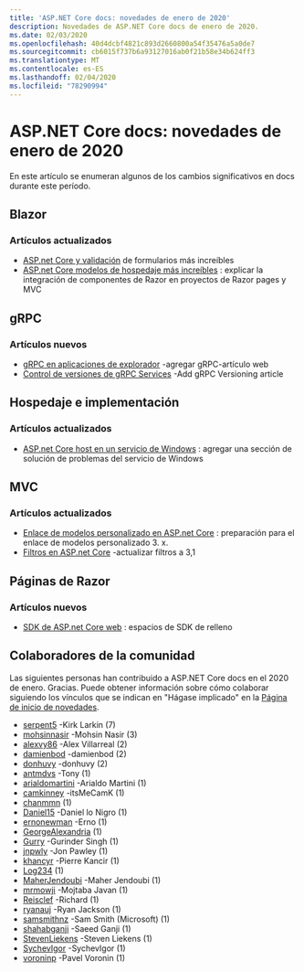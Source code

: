 ```yaml
---
title: 'ASP.NET Core docs: novedades de enero de 2020'
description: Novedades de ASP.NET Core docs de enero de 2020.
ms.date: 02/03/2020
ms.openlocfilehash: 40d4dcbf4821c893d2660800a54f35476a5a0de7
ms.sourcegitcommit: cb6015f737b6a93127016ab0f21b58e34b624ff3
ms.translationtype: MT
ms.contentlocale: es-ES
ms.lasthandoff: 02/04/2020
ms.locfileid: "78290994"
---
```

# <a name="aspnet-core-docs-whats-new-for-january-2020"></a>ASP.NET Core docs: novedades de enero de 2020

En este artículo se enumeran algunos de los cambios significativos en docs durante este período.

## <a name="blazor"></a>Blazor

### <a name="updated-articles"></a>Artículos actualizados

- [ASP.net Core y validación](../blazor/forms-validation.md) de formularios más increíbles
- [ASP.net Core modelos de hospedaje más increíbles](../blazor/hosting-models.md) : explicar la integración de componentes de Razor en proyectos de Razor pages y MVC

## <a name="grpc"></a>gRPC

### <a name="new-articles"></a>Artículos nuevos

- [gRPC en aplicaciones de explorador](../grpc/browser.md) -agregar gRPC-artículo web
- [Control de versiones de gRPC Services](../grpc/versioning.md) -Add gRPC Versioning article

## <a name="hosting-and-deployment"></a>Hospedaje e implementación

### <a name="updated-articles"></a>Artículos actualizados

- [ASP.net Core host en un servicio de Windows](../host-and-deploy/windows-service.md) : agregar una sección de solución de problemas del servicio de Windows

## <a name="mvc"></a>MVC

### <a name="updated-articles"></a>Artículos actualizados

- [Enlace de modelos personalizado en ASP.net Core](../mvc/advanced/custom-model-binding.md) : preparación para el enlace de modelos personalizado 3. x.
- [Filtros en ASP.net Core](../mvc/controllers/filters.md) -actualizar filtros a 3,1

## <a name="razor-pages"></a>Páginas de Razor

### <a name="new-articles"></a>Artículos nuevos

- [SDK de ASP.net Core web](../razor-pages/web-sdk.md) : espacios de SDK de relleno

## <a name="community-contributors"></a>Colaboradores de la comunidad

Las siguientes personas han contribuido a ASP.NET Core docs en el 2020 de enero. Gracias. Puede obtener información sobre cómo colaborar siguiendo los vínculos que se indican en "Hágase implicado" en la [Página de inicio de novedades](index.yml).

- [serpent5](https://github.com/serpent5) -Kirk Larkin (7)
- [mohsinnasir](https://github.com/mohsinnasir) -Mohsin Nasir (3)
- [alexvy86](https://github.com/alexvy86) -Alex Villarreal (2)
- [damienbod](https://github.com/damienbod) -damienbod (2)
- [donhuvy](https://github.com/donhuvy) -donhuvy (2)
- [antmdvs](https://github.com/antmdvs) -Tony (1)
- [arialdomartini](https://github.com/arialdomartini) -Arialdo Martini (1)
- [camkinney](https://github.com/camkinney) -itsMeCamK (1)
- [chanmmn](https://github.com/chanmmn) (1)
- [Daniel15](https://github.com/Daniel15) -Daniel lo Nigro (1)
- [ernonewman](https://github.com/ernonewman) -Erno (1)
- [GeorgeAlexandria](https://github.com/GeorgeAlexandria) (1)
- [Gurry](https://github.com/gurry) -Gurinder Singh (1)
- [jnpwly](https://github.com/jnpwly) -Jon Pawley (1)
- [khancyr](https://github.com/khancyr) -Pierre Kancir (1)
- [Log234](https://github.com/Log234) (1)
- [MaherJendoubi](https://github.com/MaherJendoubi) -Maher Jendoubi (1)
- [mrmowji](https://github.com/mrmowji) -Mojtaba Javan (1)
- [Reisclef](https://github.com/Reisclef) -Richard (1)
- [ryanauj](https://github.com/ryanauj) -Ryan Jackson (1)
- [samsmithnz](https://github.com/samsmithnz) -Sam Smith (Microsoft) (1)
- [shahabganji](https://github.com/shahabganji) -Saeed Ganji (1)
- [StevenLiekens](https://github.com/StevenLiekens) -Steven Liekens (1)
- [SychevIgor](https://github.com/SychevIgor) -SychevIgor (1)
- [voroninp](https://github.com/voroninp) -Pavel Voronin (1)
